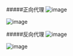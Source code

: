 #####正向代理
![image](https://github.com/hdpingshao/ops/nginx/documents/8m/z_proxy.png)

![image](https://github.com/hdpingshao/ops/nginx/documents/8m/zp2.png)

#####反向代理
![image](https://github.com/hdpingshao/ops/nginx/documents/8m/f_proxy.png)

![image](https://github.com/hdpingshao/ops/nginx/documents/8m/fp2.png)